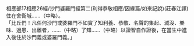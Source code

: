 相應部17相應26經/沙門婆羅門經第二(利得恭敬相應/因緣篇/如來記說)(莊春江譯)  
住在舍衛城……（中略）。  
「比丘們！凡任何沙門或婆羅門不如實了知利養、恭敬、名聲的集起、滅沒、樂味、過患、出離者，……（中略）了知……（中略）以證智自作證後，在當生中進入後住於沙門義或婆羅門義。」  
  
  
